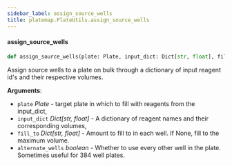 ```yaml
---
sidebar_label: assign_source_wells
title: platemap.PlateUtils.assign_source_wells
---
```


#### assign\_source\_wells

```python
def assign_source_wells(plate: Plate, input_dict: Dict[str, float], fill_to: int = None, alternate_wells=False)
```

Assign source wells to a plate on bulk through a dictionary of input reagent id&#x27;s and their respective volumes.

**Arguments**:

- `plate` _Plate_ - target plate in which to fill with reagents from the input_dict,
- `input_dict` _Dict[str, float]_ - A dictionary of reagent names and their corresponding volumes,
- `fill_to` _Dict[str, float]_ - Amount to fill to in each well. If None, fill to the maximum volume.
- `alternate_wells` _boolean_ - Whether to use every other well in the plate. Sometimes useful for 384 well plates.


